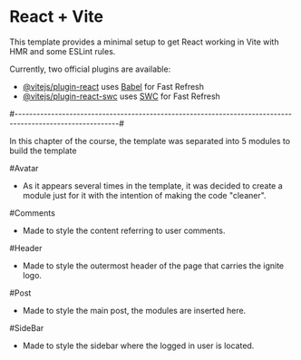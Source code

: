 # React + Vite

This template provides a minimal setup to get React working in Vite with HMR and some ESLint rules.

Currently, two official plugins are available:

- [@vitejs/plugin-react](https://github.com/vitejs/vite-plugin-react/blob/main/packages/plugin-react/README.md) uses [Babel](https://babeljs.io/) for Fast Refresh
- [@vitejs/plugin-react-swc](https://github.com/vitejs/vite-plugin-react-swc) uses [SWC](https://swc.rs/) for Fast Refresh

#----------------------------------------------------------------------------------------------------------#

In this chapter of the course, the template was separated into 5 modules to build the template

#Avatar

 - As it appears several times in the template, it was decided to create a module just for it with the intention of making the code "cleaner".

#Comments

 - Made to style the content referring to user comments.

#Header

 - Made to style the outermost header of the page that carries the ignite logo.

#Post

 - Made to style the main post, the <Comment/> modules are inserted here.

#SideBar

 - Made to style the sidebar where the logged in user is located.
